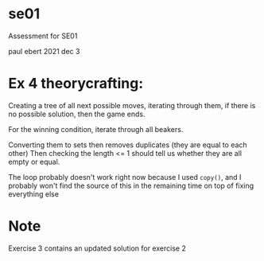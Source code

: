 # se01
Assessment for SE01

paul ebert 2021 dec 3

# Ex 4 theorycrafting:

Creating a tree of all next possible moves, iterating through them, if there is no possible solution, then the game ends.

For the winning condition, iterate through all beakers.

Converting them to sets then removes duplicates (they are equal to each other) Then checking the length <= 1 should tell us whether they are all empty or equal.

The loop probably doesn't work right now because I used `copy()`, and I probably won't find the source of this in the remaining time on top of fixing everything else
# Note

Exercise 3 contains an updated solution for exercise 2
